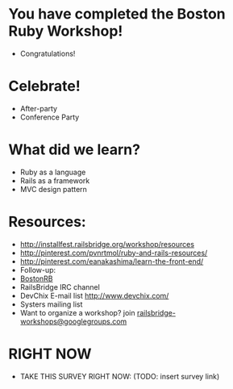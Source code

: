 <!SLIDE bullets incremental>
# You have completed the Boston Ruby Workshop!
* Congratulations!

<!SLIDE bullets>
# Celebrate!
* After-party 
* Conference Party

<!SLIDE bullets>
# What did we learn?
* Ruby as a language
* Rails as a framework
* MVC design pattern

<!SLIDE bullets>
# Resources:
* http://installfest.railsbridge.org/workshop/resources
* http://pinterest.com/pvnrtmol/ruby-and-rails-resources/
* http://pinterest.com/eanakashima/learn-the-front-end/
* Follow-up:
* [BostonRB](http://bostonrb.org)
* RailsBridge IRC channel
* DevChix E-mail list http://www.devchix.com/
* Systers mailing list
* Want to organize a workshop? join railsbridge-workshops@googlegroups.com

<!SLIDE bullets>
# RIGHT NOW
* TAKE THIS SURVEY RIGHT NOW: (TODO: insert survey link)
